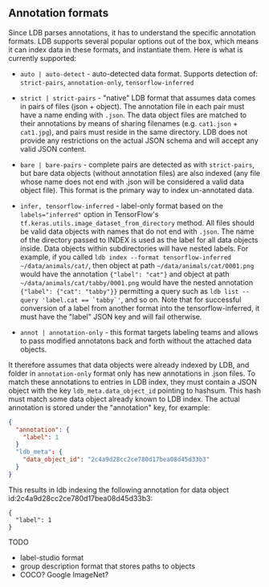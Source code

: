 ## Annotation formats

Since LDB parses annotations, it has to understand the specific annotation formats. LDB supports several popular options out of the box, which means it can index data in these formats, and instantiate them. Here is what is currently supported:

* `auto | auto-detect` - auto-detected data format. Supports detection of: `strict-pairs`, `annotation-only`, `tensorflow-inferred`

* `strict | strict-pairs` - "native" LDB format that assumes data comes in pairs of files (json + object). The annotation file in each pair must have a name ending with `.json`. The data object files are matched to their annotations by means of sharing filenames (e.g. `cat1.json` + `cat1.jpg`), and pairs must reside in the same directory. LDB does not provide any restrictions on the actual JSON schema and will accept any valid JSON content.

* `bare | bare-pairs` - complete pairs are detected as with `strict-pairs`, but bare data objects (without annotation files) are also indexed (any file whose name does not end with .json will be considered a valid data object file). This format is the primary way to index un-annotated data. 

* `infer, tensorflow-inferred` - label-only format based on the `labels="inferred"` option in TensorFlow's `tf.keras.utils.image_dataset_from_directory` method. All files should be valid data objects with names that do not end with `.json`. The name of the directory passed to INDEX is used as the label for all data objects inside. Data objects within subdirectories will have nested labels. For example, if you called `ldb index --format tensorflow-inferred ~/data/animals/cat/`, then object at path `~/data/animals/cat/0001.png` would have the annotation `{"label": "cat"}` and object at path `~/data/animals/cat/tabby/0001.png` would have the nested annotation `{"label": {"cat": "tabby"}}` permitting a query such as ```ldb list --query 'label.cat == `tabby`'```, and so on. Note that for successful conversion of a label from another format into the tensorflow-inferred, it must have the "label" JSON key and will fail otherwise.

* `annot | annotation-only` - this format targets labeling teams and allows to pass modified annotatons back and forth without the attached data objects. 

It therefore assumes that data objects were already indexed by LDB, and folder in `annotation-only` format only has new annotations in .json files. To match these annotations to entries in LDB index, they must contain a JSON object with the key `ldb_meta.data_object_id` pointing to hashsum. This hash must match some data object already known to LDB index. The actual annotation is stored under the "annotation" key, for example:

```json
{
  "annotation": {
    "label": 1
  }
  "ldb_meta": {
    "data_object_id": "2c4a9d28cc2ce780d17bea08d45d33b3"
  }
}
```
This results in ldb indexing the following annotation for data object id:2c4a9d28cc2ce780d17bea08d45d33b3:
```
{
  "label": 1
}
```

TODO

* label-studio format
* group description format that stores paths to objects
* COCO? Google ImageNet?
